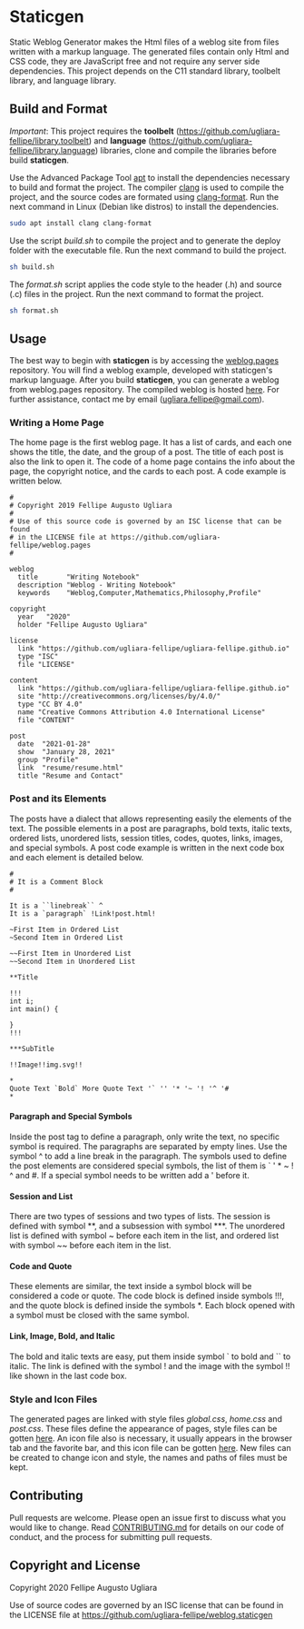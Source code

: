 # Staticgen

Static Weblog Generator makes the Html files of a weblog site from files written 
with a markup language. The generated files contain only Html and CSS code, they 
are JavaScript free and not require any server side dependencies. This project 
depends on the C11 standard library, toolbelt library, and language library.

## Build and Format

*Important*: This project requires the **toolbelt** 
(<https://github.com/ugliara-fellipe/library.toolbelt>) and **language** 
(<https://github.com/ugliara-fellipe/library.language>) libraries, clone and 
compile the libraries before build **staticgen**.

Use the Advanced Package Tool [apt](https://en.wikipedia.org/wiki/APT_\(software\)) 
to install the dependencies necessary to build and format the project. The compiler 
[clang](https://en.wikipedia.org/wiki/Clang) is used to compile the project, and the 
source codes are formated using [clang-format](http://clang.llvm.org/docs/ClangFormat.html).
Run the next command in Linux (Debian like distros) to install the dependencies.

```bash
sudo apt install clang clang-format
```

Use the script *build.sh* to compile the project and to generate the deploy folder 
with the executable file. Run the next command to build the project.

```bash
sh build.sh
```

The *format.sh* script applies the code style to the header (.h) and source (.c) 
files in the project. Run the next command to format the project.

```bash
sh format.sh
```

## Usage

The best way to begin with **staticgen** is by accessing the 
[weblog.pages](https://github.com/ugliara-fellipe/weblog.pages) repository. You 
will find a weblog example, developed with staticgen's markup language. After you 
build **staticgen**, you can generate a weblog from weblog.pages repository. 
The compiled weblog is hosted [here](https://ugliara-fellipe.github.io/). 
For further assistance, contact me by email (<ugliara.fellipe@gmail.com>).

### Writing a Home Page

The home page is the first weblog page. It has a list of cards, and each one 
shows the title, the date, and the group of a post. The title of each post 
is also the link to open it. The code of a home page contains the info about the 
page, the copyright notice, and the cards to each post. A code example is 
written below.

```
#
# Copyright 2019 Fellipe Augusto Ugliara
#
# Use of this source code is governed by an ISC license that can be found 
# in the LICENSE file at https://github.com/ugliara-fellipe/weblog.pages
#

weblog
  title       "Writing Notebook"
  description "Weblog - Writing Notebook"
  keywords    "Weblog,Computer,Mathematics,Philosophy,Profile"

copyright
  year   "2020"
  holder "Fellipe Augusto Ugliara"

license
  link "https://github.com/ugliara-fellipe/ugliara-fellipe.github.io"
  type "ISC"
  file "LICENSE"

content
  link "https://github.com/ugliara-fellipe/ugliara-fellipe.github.io"
  site "http://creativecommons.org/licenses/by/4.0/"
  type "CC BY 4.0"
  name "Creative Commons Attribution 4.0 International License"
  file "CONTENT"

post
  date  "2021-01-28"
  show  "January 28, 2021"
  group "Profile"
  link  "resume/resume.html"
  title "Resume and Contact"
```

### Post and its Elements

The posts have a dialect that allows representing easily the elements of the 
text. The possible elements in a post are paragraphs, bold texts, italic texts, 
ordered lists, unordered lists, session titles, codes, quotes, links, images, 
and special symbols. A post code example is written in the next code box and 
each element is detailed below.

```
#
# It is a Comment Block
#

It is a ``linebreak`` ^
It is a `paragraph` !Link!post.html!

~First Item in Ordered List
~Second Item in Ordered List

~~First Item in Unordered List
~~Second Item in Unordered List

**Title

!!!
int i;
int main() {

}
!!!

***SubTitle

!!Image!!img.svg!!

*
Quote Text `Bold` More Quote Text '` '' '* '~ '! '^ '#
*
```

#### Paragraph and Special Symbols

Inside the post tag to define a paragraph, only write the text, no specific 
symbol is required. The paragraphs are separated by empty lines. Use the 
symbol ^ to add a line break in the paragraph. The symbols used to define 
the post elements are considered special symbols, the list of them 
is \` ' * ~ ! ^ and #. If a special symbol needs to be 
written add a ' before it.

#### Session and List

There are two types of sessions and two types of lists. The session is defined 
with symbol \*\*, and a subsession with symbol \*\*\*. The unordered list is 
defined with symbol ~ before each item in the list, and ordered list with 
symbol ~~ before each item in the list.

#### Code and Quote

These elements are similar, the text inside a symbol block will be 
considered a code or quote. The code block is defined inside symbols 
!!!, and the quote block is defined inside the symbols \*. Each block 
opened with a symbol must be closed with the same symbol.

#### Link, Image, Bold, and Italic

The bold and italic texts are easy, put them inside symbol \` to bold and 
\`\` to italic. The link is defined with the symbol ! and the image with the 
symbol !! like shown in the last code box. 

### Style and Icon Files

The generated pages are linked with style files *global.css*, *home.css* and 
*post.css*. These files define the appearance of pages, style files can be gotten 
[here](https://github.com/ugliara-fellipe/weblog.pages/tree/master/style). 
An icon file also is necessary, it usually appears in the browser tab and the 
favorite bar, and this icon file can be gotten 
[here](https://github.com/ugliara-fellipe/weblog.pages/tree/master/images). 
New files can be created to change icon and style, the names and paths of 
files must be kept.

## Contributing

Pull requests are welcome. Please open an issue first to discuss what you 
would like to change. Read 
[CONTRIBUTING.md](https://github.com/ugliara-fellipe/weblog.staticgen/blob/master/.github/CONTRIBUTING.md) 
for details on our code of conduct, and the process for submitting pull requests.

## Copyright and License
Copyright 2020 Fellipe Augusto Ugliara

Use of source codes are governed by an ISC license that can be found 
in the LICENSE file at https://github.com/ugliara-fellipe/weblog.staticgen
